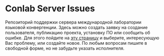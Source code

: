 # Conlab Server Issues
Репозиторий поддержки сервера международной лаборатории языковой конвергенции. Здесь можно создать заявку на создание пользователя, публикацию проекта, установку ПО или сообщить об ошибке. Для этого пойдите на [эту страницу](https://github.com/LingConLab/conlab-server-issues/issues/new/choose) и выберите, интересующую Вас проблему, или создайте новое. По любым вопросам пишите в свободной форме, но не забудьте указать исполнителя.
